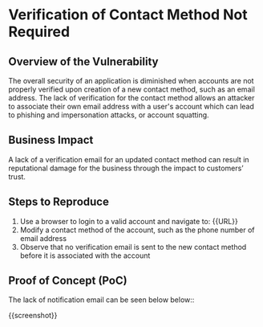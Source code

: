 # Verification of Contact Method Not Required

## Overview of the Vulnerability

The overall security of an application is diminished when accounts are not properly verified upon creation of a new contact method, such as an email address. The lack of verification for the contact method allows an attacker to associate their own email address with a user's account which can lead to phishing and impersonation attacks, or account squatting.

## Business Impact

A lack of a verification email for an updated contact method can result in reputational damage for the business through the impact to customers’ trust.

## Steps to Reproduce

1. Use a browser to login to a valid account and navigate to: {{URL}}
1. Modify a contact method of the account, such as the phone number of email address
1. Observe that no verification email is sent to the new contact method before it is associated with the account

## Proof of Concept (PoC)

The lack of notification email can be seen below below::

{{screenshot}}
